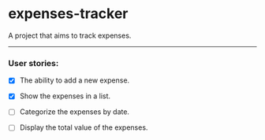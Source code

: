 # expenses-tracker

A project that aims to track expenses.

---

### User stories:

- [x] The ability to add a new expense.

- [x] Show the expenses in a list.

- [ ] Categorize the expenses by date.

- [ ] Display the total value of the expenses.
